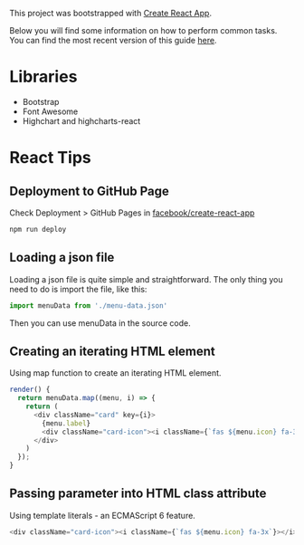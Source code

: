 This project was bootstrapped with [Create React App](https://github.com/facebookincubator/create-react-app).

Below you will find some information on how to perform common tasks.<br>
You can find the most recent version of this guide [here](https://github.com/facebookincubator/create-react-app/blob/master/packages/react-scripts/template/README.md).

# Libraries 
* Bootstrap
* Font Awesome
* Highchart and highcharts-react

# React Tips
## Deployment to GitHub Page
Check Deployment > GitHub Pages in [facebook/create-react-app](https://github.com/facebook/create-react-app) 
```javascript
npm run deploy
```

## Loading a json file
Loading a json file is quite simple and straightforward. The only thing you need to do is import the file, like this:
```javascript
import menuData from './menu-data.json'
```
Then you can use menuData in the source code.

## Creating an iterating HTML element
Using map function to create an iterating HTML element.
```javascript
render() {       
  return menuData.map((menu, i) => {
    return (
      <div className="card" key={i}>
        {menu.label}
        <div className="card-icon"><i className={`fas ${menu.icon} fa-3x`}></i></div>
      </div>
    )
  });
}
```

## Passing parameter into HTML class attribute
Using template literals - an ECMAScript 6 feature. 
```javascript 
<div className="card-icon"><i className={`fas ${menu.icon} fa-3x`}></i></div>
```
